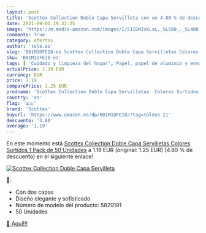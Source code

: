 ```yaml
---
layout: post
title: 'Scottex Collection Doble Capa Servilleta con un 4.80 % de descuento'
date: 2021-09-01 19:32:25
image: 'https://m.media-amazon.com/images/I/51IGMJsKLxL._SL500_._SL400_.jpg'
comments: true
category: ofertas
author: 'tole.es'
slug: 'B01M1DFEI8-es Scottex Collection Doble Capa Servilletas Colores Surtidos...'
sku: 'B01M1DFEI8-es'
tags: [ 'Cuidado y limpieza del hogar','Papel, papel de aluminio y envoltorios','Salud y cuidado personal','Servilletas de mesa','scottex','servilletas', ]
actualPrice: 1.19 EUR
currency: EUR
price: 1.19
comparePrice: 1.25 EUR
prodname: 'Scottex Collection Doble Capa Servilletas  Colores Surtidos  1 Pack de 50 Unidades'
country: 'es'
flag: '🇪🇸'
brand: 'Scottex'
buyurl: 'https://www.amazon.es/dp/B01M1DFEI8/?tag=tolees-21'
descuento: '4.80'
average: '1.19'
---
```


En este momento está [Scottex Collection Doble Capa Servilletas  Colores Surtidos  1 Pack de 50 Unidades](https://www.amazon.es/dp/B01M1DFEI8/?tag=tolees-21) a 1.19 EUR (original: 1.25 EUR) (4.80 %  de descuento) en el siguiente enlace!

[![Scottex Collection Doble Capa Servilleta](https://m.media-amazon.com/images/I/51IGMJsKLxL._SL500_._SL400_.jpg)](https://www.amazon.es/dp/B01M1DFEI8/?tag=tolees-21)

🔎:

- Con dos capas
- Diseño elegante y sofisticado
- Número de modelo del producto: 5829191
- 50 Unidades

[🛒 Aquí!!!](https://www.amazon.es/dp/B01M1DFEI8/?tag=tolees-21)
